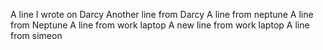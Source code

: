 A line I wrote on Darcy
Another line from Darcy
A line from neptune
A line from Neptune
A line from work laptop
A new line from work laptop
A line from simeon